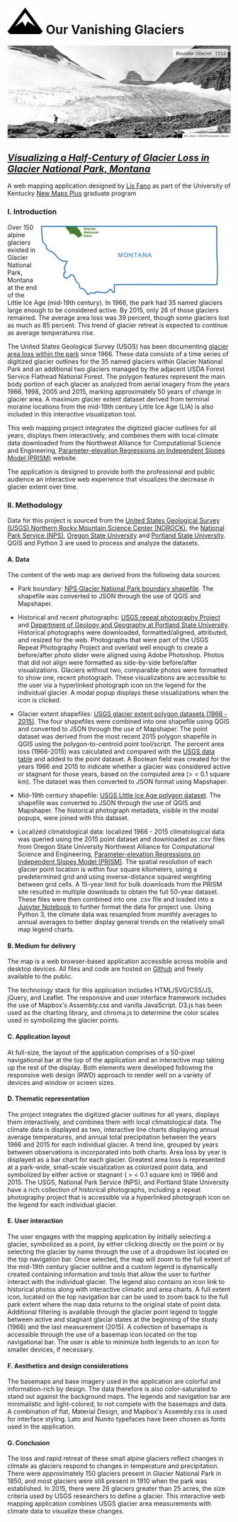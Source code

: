 # ![logo](/icons/mountainReadme.svg) Our Vanishing Glaciers

![Boulder Glacier in 1913](/photos/Boulder-1913.jpg)

## [*Visualizing a Half-Century of Glacier Loss in Glacier National Park, Montana*](https://efano.github.io/GNP-glaciers)

A web mapping application designed by [Lis Fano](https://efano.github.io/) as part of the University of Kentucky [New Maps Plus](https://newmapsplus.as.uky.edu/) graduate program

### I. Introduction

<img align="right" src="/photos/montana.jpg" height="170">

Over 150 alpine glaciers existed in Glacier National Park, Montana at the end of the Little Ice Age (mid-19th century). In 1966, the park had 35 named glaciers large enough to be considered active. By 2015, only 26 of those glaciers remained. The average area loss was 39 percent, though some glaciers lost as much as 85 percent. This trend of glacier retreat is expected to continue as average temperatures rise.

The United States Geological Survey (USGS) has been documenting [glacier area loss within the park](https://www.usgs.gov/centers/norock/science/retreat-glaciers-glacier-national-park?qt-science_center_objects=0#qt-science_center_objects) since 1966. These data consists of a time series of digitized glacier outlines for the 35 named glaciers within Glacier National Park and an additional two glaciers managed by the adjacent USDA Forest Service Flathead National Forest. The polygon features represent the main body portion of each glacier as analyzed from aerial imagery from the years 1966, 1998, 2005 and 2015, marking approximately 50 years of change in glacier area. A maximum glacier extent dataset derived from terminal moraine locations from the mid-19th century Little Ice Age (LIA) is also included in this interactive visualization tool.

This web mapping project integrates the digitized glacier outlines for all years, displays them interactively, and combines them with local climate data downloaded from the Northwest Alliance for Computational Science and Engineering, [Parameter-elevation Regressions on Independent Slopes Model (PRISM)](http://prism.oregonstate.edu/) website.

The application is designed to provide both the professional and public audience an interactive web experience that visualizes the decrease in glacier extent over time.

### II. Methodology

Data for this project is sourced from the [United States Geological Survey (USGS) Northern Rocky Mountain Science Center (NOROCK)](https://www.usgs.gov/centers/norock), the [National Park Service (NPS)](https://www.nps.gov/glac/index.htm), [Oregon State University](http://prism.oregonstate.edu/) and [Portland State University](http://glaciers.us/image-galleries/lewis-range-mt.html). QGIS and Python 3 are used to process and analyze the datasets.

#### A. Data

The content of the web map are derived from the following data sources:

* Park boundary: [NPS Glacier National Park boundary shapefile](https://public-nps.opendata.arcgis.com/datasets/nps-boundary-1/data?orderBy=UNIT_CODE&page=17). The shapefile was converted to JSON through the use of QGIS and Mapshaper.

* Historical and recent photographs: [USGS repeat photography Project](https://www.usgs.gov/centers/norock/science/repeat-photography-project?qt-science_center_objects=0#qt-science_center_objects) and [Department of Geology and Geography at Portland State University](http://glaciers.us/image-galleries/lewis-range-mt.html). Historical photographs were downloaded, formatted/aligned, attributed, and resized for the web. Photographs that were part of the USGS Repeat Photography Project and overlaid well enough to create a before/after photo slider were aligned using Adobe Photoshop. Photos that did not align were formatted as side-by-side before/after visualizations. Glaciers without two, comparable photos were formatted to show one, recent photograph. These visualizations are accessible to the user via a hyperlinked photograph icon on the legend for the individual glacier. A modal popup displays these visualizations when the icon is clicked.

* Glacier extent shapefiles: [USGS glacier extent polygon datasets (1966 - 2015)](https://www.sciencebase.gov/catalog/item/58af7022e4b01ccd54f9f542). The four shapefiles were combined into one shapefile using QGIS and converted to JSON through the use of Mapshaper. The point dataset was derived from the most recent 2015 polygon shapefile in QGIS using the polygon-to-centroid point tool/script. The percent area loss (1966-2015) was calculated and compared with the [USGS data table](https://www.usgs.gov/data-tools/area-named-glaciers-glacier-national-park-gnp-and-flathead-national-forest-fnf-including) and added to the point dataset. A Boolean field was created for the years 1966 and 2015 to indicate whether a glacier was considered active or stagnant for those years, based on the computed area (> < 0.1 square km). The dataset was then converted to JSON format using Mapshaper.

* Mid-19th century shapefile: [USGS Little Ice Age polygon dataset](https://www.sciencebase.gov/catalog/item/5b194f1ce4b092d965237f5f). The shapefile was converted to JSON through the use of QGIS and Mapshaper. The historical photograph metadata, visible in the modal popups, were joined with this dataset.

* Localized climatological data: localized 1966 - 2015 climatological data was queried using the 2015 point dataset and downloaded as .csv files from Oregon State University Northwest Alliance for Computational Science and Engineering, [Parameter-elevation Regressions on Independent Slopes Model (PRISM)](http://prism.oregonstate.edu/). The spatial resolution of each glacier point location is within four square kilometers, using a predetermined grid and using inverse-distance squared weighting between grid cells. A 15-year limit for bulk downloads from the PRISM site resulted in multiple downloads to obtain the full 50-year dataset. These files were then combined into one .csv file and loaded into a [Jupyter Notebook](https://github.com/efano/GNP-glaciers/blob/master/climate-data-exploratory.ipynb) to further format the data for project use. Using Python 3, the climate data was resampled from monthly averages to annual averages to better display general trends on the relatively small map legend charts.

#### B. Medium for delivery

The map is a web browser-based application accessible across mobile and desktop devices. All files and code are hosted on [Github](https://github.com/efano/GNP-glaciers) and freely available to the public.

The technology stack for this application includes HTML/SVG/CSS/JS, jQuery, and Leaflet. The responsive and user interface framework includes the use of Mapbox's Assembly.css and vanilla JavaScript. D3.js has been used as the charting library, and chroma.js to determine the color scales used in symbolizing the glacier points.

#### C. Application layout

At full-size, the layout of the application comprises of a 50-pixel navigational bar at the top of the application and an interactive map taking up the rest of the display.  Both elements were developed following the responsive web design (RWD) approach to render well on a variety of devices and window or screen sizes.

#### D. Thematic representation

The project integrates the digitized glacier outlines for all years, displays them interactively, and combines them with local climatological data. The climate data is displayed as two, interactive line charts displaying annual average temperatures, and annual total precipitation between the years 1966 and 2015 for each individual glacier. A trend line, grouped by years between observations is incorporated into both charts. Area loss by year is displayed as a bar chart for each glacier. Greatest area loss is represented at a park-wide, small-scale visualization as colorized point data, and symbolized by either active or stagnant ( > < 0.1 square km) in 1966 and 2015. The USGS, National Park Service (NPS), and Portland State University have a rich collection of historical photographs, including a repeat photography project that is accessible via a hyperlinked photograph icon on the legend for each individual glacier.

#### E. User interaction

The user engages with the mapping application by initially selecting a glacier, symbolized as a point, by either clicking directly on the point or by selecting the glacier by name through the use of a dropdown list located on the top navigation bar. Once selected, the map will zoom to the full extent of the mid-19th century glacier outline and a custom legend is dynamically created containing information and tools that allow the user to further interact with the individual glacier. The legend also contains an icon link to historical photos along with interactive climatic and area charts. A full extent icon, located on the top navigation bar can be used to zoom back to the full park extent where the map data returns to the original state of point data. Additional filtering is available through the glacier point legend to toggle between active and stagnant glacial states at the beginning of the study (1966) and the last measurement (2015). A collection of basemaps is accessible through the use of a basemap icon located on the top navigational bar. The user is able to minimize both legends to an icon for smaller devices, if necessary.

#### F. Aesthetics and design considerations

The basemaps and base imagery used in the application are colorful and information-rich by design. The data therefore is also color-saturated to stand out against the background maps. The legends and navigation bar are minimalistic and light-colored, to not compete with the basemaps and data. A combination of flat, Material Design, and Mapbox's Assembly.css is used for interface styling. Lato and Nunito typefaces have been chosen as fonts used in the application.

#### G. Conclusion

The loss and rapid retreat of these small alpine glaciers reflect changes in climate as glaciers respond to changes in temperature and precipitation. There were approximately 150 glaciers present in Glacier National Park in 1850, and most glaciers were still present in 1910 when the park was established. In 2015, there were 26 glaciers greater than 25 acres, the size criteria used by USGS researchers to define a glacier. This interactive web mapping application combines USGS glacier area measurements with climate data to visualize these changes.
